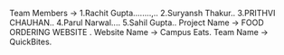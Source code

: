 Team Members -> 1.Rachit Gupta........,..
                2.Suryansh Thakur..
                3.PRITHVI CHAUHAN..
                4.Parul Narwal....
                5.Sahil Gupta..
Project Name -> FOOD ORDERING WEBSITE .
Website Name -> Campus Eats.
Team Name -> QuickBites.
